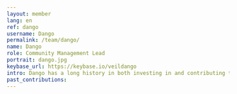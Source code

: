 ```yaml
---
layout: member
lang: en
ref: dango
username: Dango
permalink: /team/dango/
name: Dango
role: Community Management Lead
portrait: dango.jpg
keybase_url: https://keybase.io/veildango
intro: Dango has a long history in both investing in and contributing to cryptocurrency projects. Along the way, Dango has picked up plenty of industry know-how; something he’s able to leverage well when paired with his propensity for task management. These skills make Dango a very suitable fit as Veil’s Community Management Lead, where he and his team deliver a level of professionalism few can rival.
past_contributions:
---
```

